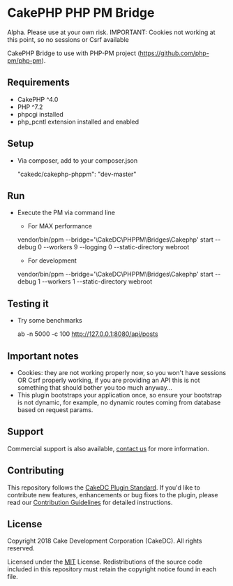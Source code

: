CakePHP PHP PM Bridge
=====================

Alpha. Please use at your own risk.
IMPORTANT: Cookies not working at this point, so no sessions or Csrf available

CakePHP Bridge to use with PHP-PM project (https://github.com/php-pm/php-pm).

Requirements
------------

* CakePHP ^4.0
* PHP ^7.2
* phpcgi installed
* php_pcntl extension installed and enabled

Setup
-------------

* Via composer, add to your composer.json

    "cakedc/cakephp-phppm": "dev-master"

Run
---

* Execute the PM via command line
  * For MAX performance

   vendor/bin/ppm --bridge='\CakeDC\PHPPM\Bridges\Cakephp' start --debug 0 --workers 9 --logging 0 --static-directory webroot

  * For development

  vendor/bin/ppm --bridge='\CakeDC\PHPPM\Bridges\Cakephp' start --debug 1 --workers 1 --static-directory webroot


Testing it
----------

* Try some benchmarks

    ab -n 5000 -c 100 http://127.0.0.1:8080/api/posts

Important notes
-------------

* Cookies: they are not working properly now, so you won't have sessions OR Csrf properly working, if you
are providing an API this is not something that should bother you too much anyway...
* This plugin bootstraps your application once, so ensure your bootstrap is not dynamic, for example, no
dynamic routes coming from database based on request params.

Support
-------

Commercial support is also available, [contact us](https://www.cakedc.com/contact) for more information.

Contributing
------------

This repository follows the [CakeDC Plugin Standard](https://www.cakedc.com/plugin-standard). If you'd like to contribute new features, enhancements or bug fixes to the plugin, please read our [Contribution Guidelines](https://www.cakedc.com/contribution-guidelines) for detailed instructions.

License
-------

Copyright 2018 Cake Development Corporation (CakeDC). All rights reserved.

Licensed under the [MIT](http://www.opensource.org/licenses/mit-license.php) License. Redistributions of the source code included in this repository must retain the copyright notice found in each file.
